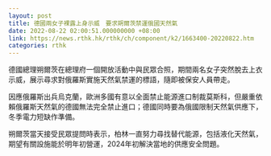 ```yaml
---
layout: post
title: 德國兩女子裸露上身示威　要求朔爾茨禁運俄國天然氣
date: 2022-08-22 02:00:51.000000000 +08:00
link: https://news.rthk.hk/rthk/ch/component/k2/1663400-20220822.htm
categories: rthk
---
```


德國總理朔爾茨在總理府一個開放活動中與民眾合照，期間兩名女子突然脫去上衣示威，展示尋求對俄羅斯實施天然氣禁運的標語，隨即被保安人員帶走。

因應俄羅斯出兵烏克蘭，歐洲多國有意以全面禁止能源進口制裁莫斯科，但嚴重依賴俄羅斯天然氣的德國無法完全禁止進口；德國同時要為俄國限制天然氣供應下，冬季電力短缺作準備。

朔爾茨當天接受民眾提問時表示，柏林一直努力尋找替代能源，包括液化天然氣，期望有關設施能於明年初營運，2024年初解決當地的供應安全問題。
